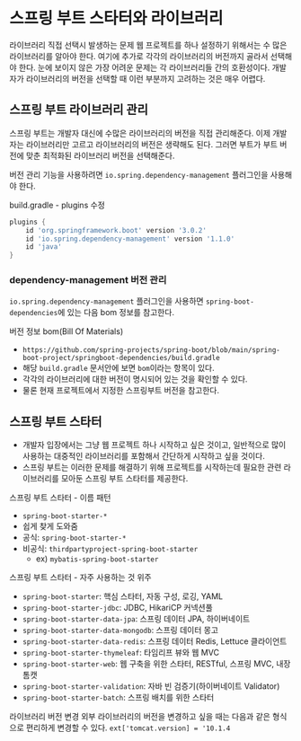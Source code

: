 # 스프링 부트 스타터와 라이브러리
라이브러리 직접 선택시 발생하는 문제
웹 프로젝트를 하나 설정하기 위해서는 수 많은 라이브러리를 알아야 한다.
여기에 추가로 각각의 라이브러리의 버전까지 골라서 선택해야 한다.
눈에 보이지 않은 가장 어려운 문제는 각 라이브러리들 간의 호환성이다.
개발자가 라이브러리의 버전을 선택할 때 이런 부분까지 고려하는 것은 매우 어렵다.

## 스프링 부트 라이브러리 관리
스프링 부트는 개발자 대신에 수많은 라이브러리의 버전을 직접 관리해준다.
이제 개발자는 라이브러리만 고르고 라이브러리의 버전은 생략해도 된다.
그러면 부트가 부트 버전에 맞춘 최적화된 라이브러리 버전을 선택해준다.

버전 관리 기능을 사용하려면 `io.spring.dependency-management` 플러그인을 사용해야 한다.

build.gradle - plugins 수정
```groovy
plugins {
    id 'org.springframework.boot' version '3.0.2'
    id 'io.spring.dependency-management' version '1.1.0'
    id 'java'
}
```

### dependency-management 버전 관리
`io.spring.dependency-management` 플러그인을 사용하면 `spring-boot-dependencies`에 있는 다음 bom 정보를 참고한다.

버전 정보 bom(Bill Of Materials)
* `https://github.com/spring-projects/spring-boot/blob/main/spring-boot-project/springboot-dependencies/build.gradle`
* 해당 `build.gradle` 문서안에 보면 `bom`이라는 항목이 있다.
* 각각의 라이브러리에 대한 버전이 명시되어 있는 것을 확인할 수 있다.
* 물론 현재 프로젝트에서 지정한 스프링부트 버전을 참고한다.

## 스프링 부트 스타터
* 개발자 입장에서는 그냥 웹 프로젝트 하나 시작하고 싶은 것이고, 일반적으로 많이 사용하는 대중적인 라이브러리를 포함해서 간단하게 시작하고 싶을 것이다.
* 스프링 부트는 이러한 문제를 해결하기 위해 프로젝트를 시작하는데 필요한 관련 라이브러리를 모아둔 스프링 부트 스타터를 제공한다.

스프링 부트 스타터 - 이름 패턴
* `spring-boot-starter-*`
* 쉽게 찾게 도와줌
* 공식: `spring-boot-starter-*`
* 비공식: `thirdpartyproject-spring-boot-starter`
  * ex) `mybatis-spring-boot-starter`


스프링 부트 스타터 - 자주 사용하는 것 위주
* `spring-boot-starter`: 핵심 스타터, 자동 구성, 로깅, YAML
* `spring-boot-starter-jdbc`: JDBC, HikariCP 커넥션풀
* `spring-boot-starter-data-jpa`: 스프링 데이터 JPA, 하이버네이트
* `spring-boot-starter-data-mongodb`: 스프링 데이터 몽고
* `spring-boot-starter-data-redis`: 스프링 데이터 Redis, Lettuce 클라이언트
* `spring-boot-starter-thymeleaf`: 타임리프 뷰와 웹 MVC
* `spring-boot-starter-web`: 웹 구축을 위한 스타터, RESTful, 스프링 MVC, 내장 톰캣
* `spring-boot-starter-validation`: 자바 빈 검증기(하이버네이트 Validator)
* `spring-boot-starter-batch`: 스프링 배치를 위한 스타터

라이브러리 버전 변경
외부 라이브러리의 버전을 변경하고 싶을 때는 다음과 같은 형식으로 편리하게 변경할 수 있다.
`ext['tomcat.version] = '10.1.4`